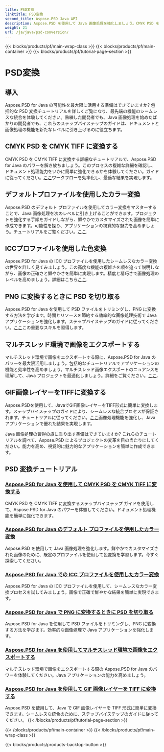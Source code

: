 ```yaml
---
title: PSD変換
linktitle: PSD変換
second_title: Aspose.PSD Java API
description: Aspose.PSD を使用して Java 画像処理を強化しましょう。CMYK PSD を CMYK TIFF に変換する方法、色変換をマスターする方法、PSD ファイルをトリミングする方法などを学習します。
weight: 21
url: /ja/java/psd-conversion/
---
```


{{< blocks/products/pf/main-wrap-class >}}
{{< blocks/products/pf/main-container >}}
{{< blocks/products/pf/tutorial-page-section >}}

# PSD変換

## 導入

Aspose.PSD for Java の可能性を最大限に活用する準備はできていますか? 包括的な PSD 変換チュートリアルを詳しくご覧になり、最先端の機能のシームレスな統合を体験してください。熟練した開発者でも、Java 画像処理を始めたばかりの開発者でも、これらのステップバイステップのガイドは、ドキュメントと画像処理の機能を新たなレベルに引き上げるのに役立ちます。

## CMYK PSD を CMYK TIFF に変換する
CMYK PSD を CMYK TIFF に変換する詳細なチュートリアルで、Aspose.PSD for Java のパワーを解き放ちましょう。このプロセスの複雑な詳細を確認し、ドキュメント処理能力をいかに簡単に強化できるかを体験してください。ガイドに従ってください。[ここ](./cmyk-psd-to-cmyk-tiff/)ワークフローを効率化し、最適な結果を実現します。

## デフォルトプロファイルを使用したカラー変換
Aspose.PSD のデフォルト プロファイルを使用してカラー変換をマスターすることで、Java 画像処理を次のレベルに引き上げることができます。プロジェクトを強化する手順をガイドしながら、鮮やかでカスタマイズされた画像を簡単に作成できます。可能性を探り、アプリケーションの視覚的な魅力を高めましょう。チュートリアルをご覧ください。[ここ](./color-conversion-default-profiles/).

## ICCプロファイルを使用した色変換
Aspose.PSD for Java の ICC プロファイルを使用したシームレスなカラー変換の世界を詳しく見てみましょう。この高度な機能の複雑さを順を追って説明しながら、画像の正確さと鮮やかさを簡単に実現します。精度と精巧さで画像処理のレベルを高めましょう。詳細はこちら[ここ](./color-conversion-icc-profiles/).

## PNG に変換するときに PSD を切り取る
Aspose.PSD for Java を使用して PSD ファイルをトリミングし、PNG に変換する方法を学びます。時間とリソースを節約する効率的な画像処理技術で Java アプリケーションを強化します。ステップバイステップのガイドに従ってください。[ここ](./cropping-psd-converting-png/)この重要なスキルを習得します。

## マルチスレッド環境で画像をエクスポートする
マルチスレッド環境で画像をエクスポートする際に、Aspose.PSD for Java のパワーを最大限活用しましょう。包括的なチュートリアルでアプリケーションの機能と効率性を高めましょう。マルチスレッド画像エクスポートのニュアンスを理解して、Java プロジェクトを最適化しましょう。詳細をご覧ください。[ここ](./export-images-multi-thread/).

## GIF画像レイヤーをTIFFに変換する
Aspose.PSDを使用して、JavaでGIF画像レイヤーをTIFF形式に簡単に変換します。ステップバイステップのガイドにより、シームレスな統合プロセスが保証されます。チュートリアルに従ってください。[ここ](./gif-image-layers-to-tiff/)画像処理機能を強化し、Java アプリケーションで優れた結果を実現します。

Java 画像処理の習得の旅に乗り出す準備はできていますか? これらのチュートリアルを調べて、Aspose.PSD によるプロジェクトの変革を目の当たりにしてください。能力を高め、視覚的に魅力的なアプリケーションを簡単に作成できます。 
## PSD 変換チュートリアル
### [Aspose.PSD for Java を使用して CMYK PSD を CMYK TIFF に変換する](./cmyk-psd-to-cmyk-tiff/)
CMYK PSD を CMYK TIFF に変換するステップバイステップ ガイドを使用して、Aspose.PSD for Java のパワーを体験してください。ドキュメント処理機能を簡単に強化できます。
### [Aspose.PSD for Java のデフォルト プロファイルを使用したカラー変換](./color-conversion-default-profiles/)
Aspose.PSD を使用して Java 画像処理を強化します。鮮やかでカスタマイズされた画像のために、既定のプロファイルを使用して色変換を学習します。今すぐ探索してください。
### [Aspose.PSD for Java での ICC プロファイルを使用したカラー変換](./color-conversion-icc-profiles/)
Aspose.PSD for Java の ICC プロファイルを使用して、シームレスなカラー変換プロセスを試してみましょう。画像で正確で鮮やかな結果を簡単に実現できます。
### [Aspose.PSD for Java で PNG に変換するときに PSD を切り取る](./cropping-psd-converting-png/)
Aspose.PSD for Java を使用して PSD ファイルをトリミングし、PNG に変換する方法を学びます。効率的な画像処理で Java アプリケーションを強化します。
### [Aspose.PSD for Java を使用してマルチスレッド環境で画像をエクスポートする](./export-images-multi-thread/)
マルチスレッド環境で画像をエクスポートする際の Aspose.PSD for Java のパワーを体験してください。Java アプリケーションの能力を高めましょう。
### [Aspose.PSD for Java を使用して GIF 画像レイヤーを TIFF に変換する](./gif-image-layers-to-tiff/)
Aspose.PSD を使用して、Java で GIF 画像レイヤーを TIFF 形式に簡単に変換できます。シームレスな統合のために、ステップバイステップのガイドに従ってください。
{{< /blocks/products/pf/tutorial-page-section >}}

{{< /blocks/products/pf/main-container >}}
{{< /blocks/products/pf/main-wrap-class >}}

{{< blocks/products/products-backtop-button >}}
